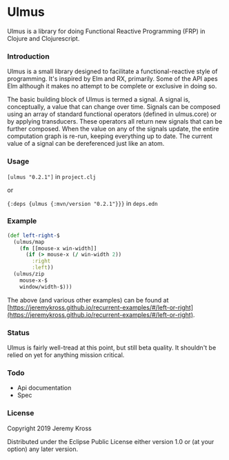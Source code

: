 # Ulmus

Ulmus is a library for doing Functional Reactive Programming (FRP) in Clojure and Clojurescript.

### Introduction

Ulmus is a small library designed to facilitate a functional-reactive style of programming. It's inspired by Elm and RX, primarily. Some of the API apes Elm although it makes no attempt to be complete or exclusive in doing so.

The basic building block of Ulmus is termed a signal. A signal is, conceptually, a value that can change over time. Signals can be composed using an array of standard functional operators (defined in ulmus.core) or by applying transducers. These operators all return new signals that can be further composed. When the value on any of the signals update, the entire computation graph is re-run, keeping everything up to date. The current value of a signal can be dereferenced just like an atom.

### Usage

`[ulmus "0.2.1"]` in `project.clj`

or

`{:deps {ulmus {:mvn/version "0.2.1"}}}` in `deps.edn`


### Example

```clojure
(def left-right-$
  (ulmus/map
    (fn [[mouse-x win-width]]
      (if (> mouse-x (/ win-width 2))
        :right
        :left))
  (ulmus/zip
    mouse-x-$
    window/width-$)))
```

The above (and various other examples) can be found at [https://jeremykross.github.io/recurrent-examples/#/left-or-right](https://jeremykross.github.io/recurrent-examples/#/left-or-right).

### Status

Ulmus is fairly well-tread at this point, but still beta quality.  It shouldn't be relied on yet for anything mission critical.

### Todo

* Api documentation
* Spec

### License

Copyright 2019 Jeremy Kross

Distributed under the Eclipse Public License either version 1.0 or (at your option) any later version.
